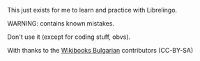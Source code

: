 This just exists for me to learn and practice with Librelingo.

WARNING: contains known mistakes.

Don't use it (except for coding stuff, obvs).


With thanks to the [Wikibooks Bulgarian](https://en.wikibooks.org/wiki/Bulgarian/Lesson_One) contributors (CC-BY-SA)
